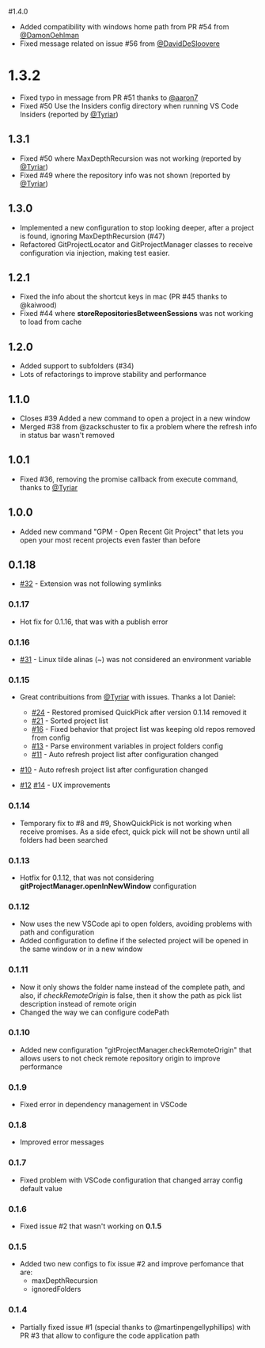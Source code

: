 #1.4.0
  - Added compatibility with windows home path from PR #54 from [@DamonOehlman](https://github.com/DamonOehlman)
  - Fixed message related on issue #56 from [@DavidDeSloovere](https://github.com/DavidDeSloovere)

# 1.3.2
  - Fixed typo in message from PR #51 thanks to [@aaron7](https://github.com/aaron7)
  - Fixed #50 Use the Insiders config directory when running VS Code Insiders (reported by [@Tyriar](https://github.com/Tyriar))

## 1.3.1
  - Fixed #50 where MaxDepthRecursion was not working (reported by [@Tyriar](https://github.com/Tyriar))
  - Fixed #49 where the repository info was not shown (reported by [@Tyriar](https://github.com/Tyriar))

## 1.3.0
  - Implemented a new configuration to stop looking deeper, after a project is found, ignoring MaxDepthRecursion (#47)
  - Refactored GitProjectLocator and GitProjectManager classes to receive configuration via injection, making test easier.

## 1.2.1
  - Fixed the info about the shortcut keys in mac (PR #45 thanks to @kaiwood)
  - Fixed #44 where **storeRepositoriesBetweenSessions** was not working to load from cache

## 1.2.0
  - Added support to subfolders (#34)
  - Lots of refactorings to improve stability and performance

## 1.1.0
  - Closes #39 Added a new command to open a project in a new window
  - Merged #38 from @zackschuster to fix a problem where the refresh info in status bar wasn't removed

## 1.0.1
  - Fixed #36, removing the promise callback from execute command, thanks to [@Tyriar](https://github.com/Tyriar)

## 1.0.0
  - Added new command "GPM - Open Recent Git Project" that lets you open your most recent projects even faster than before

## 0.1.18
  - [#32](https://github.com/felipecaputo/git-project-manager/issues/32) - Extension was not following symlinks
  
### 0.1.17
  - Hot fix for 0.1.16, that was with a publish error

### 0.1.16
  - [#31](https://github.com/felipecaputo/git-project-manager/issues/31) - Linux tilde alinas (~) was not considered an environment variable 

### 0.1.15
  - Great contribuitions from [@Tyriar](https://github.com/Tyriar) with issues. Thanks a lot Daniel:
    - [#24](https://github.com/felipecaputo/git-project-manager/issues/24) - Restored promised QuickPick after version 0.1.14 removed it
    - [#21](https://github.com/felipecaputo/git-project-manager/issues/21) - Sorted project list
    - [#16](https://github.com/felipecaputo/git-project-manager/issues/16) - Fixed behavior that project list was keeping old repos removed from config
    - [#13](https://github.com/felipecaputo/git-project-manager/issues/13) - Parse environment variables in project folders config
    - [#11](https://github.com/felipecaputo/git-project-manager/issues/11) - Auto refresh project list after configuration changed


  - [#10](https://github.com/felipecaputo/git-project-manager/issues/10) - Auto refresh project list after configuration changed
  - [#12](https://github.com/felipecaputo/git-project-manager/issues/12) [#14](https://github.com/felipecaputo/git-project-manager/issues/14) - UX improvements


### 0.1.14
  - Temporary fix to #8 and #9, ShowQuickPick is not working when receive promises. As a side efect, quick pick will not be shown until
  all folders had been searched

### 0.1.13
  - Hotfix for 0.1.12, that was not considering **gitProjectManager.openInNewWindow** configuration

### 0.1.12
  - Now uses the new VSCode api to open folders, avoiding problems with path and configuration
  - Added configuration to define if the selected project will be opened in the same window or in a new window

### 0.1.11
  - Now it only shows the folder name instead of the complete path, and also, if *checkRemoteOrigin* is
  false, then it show the path as pick list description instead of remote origin
  - Changed the way we can configure codePath

### 0.1.10
  - Added new configuration "gitProjectManager.checkRemoteOrigin" that allows users to
  not check remote repository origin to improve performance

### 0.1.9
  - Fixed error in dependency management in VSCode

### 0.1.8
  - Improved error messages

### 0.1.7
  - Fixed problem with VSCode configuration that changed array config default value

### 0.1.6
  - Fixed issue #2 that wasn't working on **0.1.5**

### 0.1.5
  - Added two new configs to fix issue #2 and improve perfomance that are:
    - maxDepthRecursion
    - ignoredFolders  

### 0.1.4
  - Partially fixed issue #1 (special thanks to @martinpengellyphillips) with PR #3 
  that allow to configure the code application path
